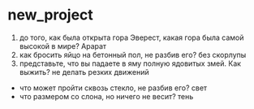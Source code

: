 # new_project
1) до того, как была открыта гора Эверест, какая гора была самой высокой в мире?
Арарат
2) как бросить яйцо на бетонный пол, не разбив его?
без скорлупы
3) представьте, что вы падаете в яму полную ядовитых змей. Как выжить?
не делать резких движений
- что может пройти сквозь стекло, не разбив его? свет
- что размером со слона, но ничего не весит? тень
